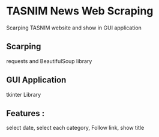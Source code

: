 # TASNIM News Web Scraping
Scarping TASNIM website and show in GUI application
## Scarping
requests and BeautifulSoup library
## GUI Application
tkinter Library
## Features :
select date, select each category, Follow link, show title
